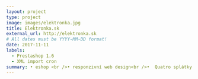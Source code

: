 ```yaml
---
layout: project
type: project
image: images/elektronka.jpg
title: Elektronka.sk
external_url: http://elektronka.sk
# All dates must be YYYY-MM-DD format!
date: 2017-11-11
labels:
  - Prestashop 1.6
  - XML import cron
summary: • eshop <br />• responzivní web design<br />•  Quatro splátky <br /> 
---
```

